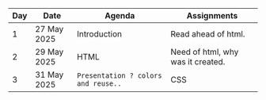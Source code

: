 |   Day|   Date    | Agenda                     |Assignments                         
|------|-----------|-------------------------------|---------------------------
|1      | 27 May 2025   |Introduction               |Read ahead of html.
|2      | 29 May 2025   |HTML |Need of html, why was it created.
|3      | 31 May 2025   |`Presentation ? colors and reuse..`| CSS  
